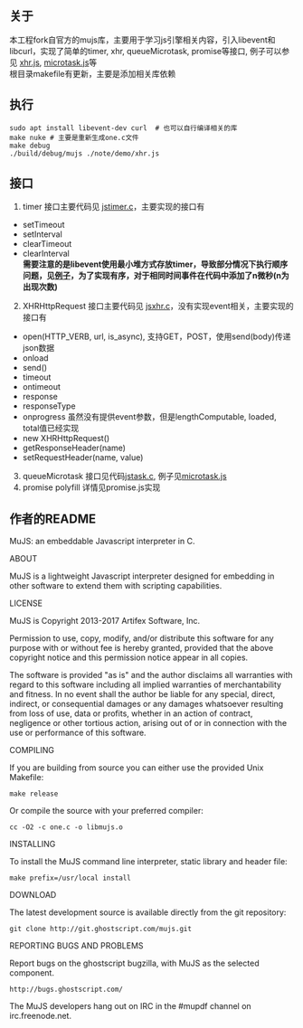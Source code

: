 ## 关于
本工程fork自官方的mujs库，主要用于学习js引擎相关内容，引入libevent和libcurl，实现了简单的timer, xhr, queueMicrotask, promise等接口, 例子可以参见 [xhr.js](./note/demo/xhr.js), [microtask.js](./note/demo/microtask.js)等  
根目录makefile有更新，主要是添加相关库依赖
## 执行
```shell
sudo apt install libevent-dev curl  # 也可以自行编译相关的库
make nuke # 主要是重新生成one.c文件
make debug
./build/debug/mujs ./note/demo/xhr.js
```
## 接口
1. timer
接口主要代码见 [jstimer.c](./jstimer.c)，主要实现的接口有
- setTimeout
- setInterval
- clearTimeout
- clearInterval  
**需要注意的是libevent使用最小堆方式存放timer，导致部分情况下执行顺序问题，见[例子](./note/demo/libuv/simple.c)，为了实现有序，对于相同时间事件在代码中添加了n微秒(n为出现次数)**
2. XHRHttpRequest
接口主要代码见 [jsxhr.c](./jsxhr.c)，没有实现event相关，主要实现的接口有
- open(HTTP_VERB, url, is_async), 支持GET，POST，使用send(body)传递json数据
- onload
- send()
- timeout
- ontimeout
- response
- responseType
- onprogress 虽然没有提供event参数，但是lengthComputable, loaded, total值已经实现
- new XHRHttpRequest()
- getResponseHeader(name)
- setRequestHeader(name, value)
3. queueMicrotask
接口见代码[jstask.c](./jstask.c), 例子见[microtask.js](./note/demo/microtask.js)
4. promise polyfill
详情见promise.js实现

## 作者的README
MuJS: an embeddable Javascript interpreter in C.

ABOUT

MuJS is a lightweight Javascript interpreter designed for embedding in
other software to extend them with scripting capabilities.

LICENSE

MuJS is Copyright 2013-2017 Artifex Software, Inc.

Permission to use, copy, modify, and/or distribute this software for any
purpose with or without fee is hereby granted, provided that the above
copyright notice and this permission notice appear in all copies.

The software is provided "as is" and the author disclaims all warranties with
regard to this software including all implied warranties of merchantability
and fitness. In no event shall the author be liable for any special, direct,
indirect, or consequential damages or any damages whatsoever resulting from
loss of use, data or profits, whether in an action of contract, negligence
or other tortious action, arising out of or in connection with the use or
performance of this software.

COMPILING

If you are building from source you can either use the provided Unix Makefile:

	make release

Or compile the source with your preferred compiler:

	cc -O2 -c one.c -o libmujs.o

INSTALLING

To install the MuJS command line interpreter, static library and header file:

	make prefix=/usr/local install

DOWNLOAD

The latest development source is available directly from the git repository:

	git clone http://git.ghostscript.com/mujs.git

REPORTING BUGS AND PROBLEMS

Report bugs on the ghostscript bugzilla, with MuJS as the selected component.

	http://bugs.ghostscript.com/

The MuJS developers hang out on IRC in the #mupdf channel on irc.freenode.net.
